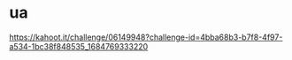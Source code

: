 # ua
https://kahoot.it/challenge/06149948?challenge-id=4bba68b3-b7f8-4f97-a534-1bc38f848535_1684769333220
